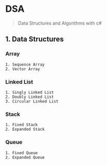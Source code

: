# DSA
> Data Structures and Algorithms with c#
## 1. Data Structures
### Array
	1. Sequence Array
	2. Vector Array
	
### Linked List
	1. Singly Linked List
	2. Doubly Linked List
	3. Circular Linked List
### Stack
	1. Fixed Stack
	2. Expanded Stack
### Queue
	1. Fixed Queue
	2. Expanded Queue
	
 
